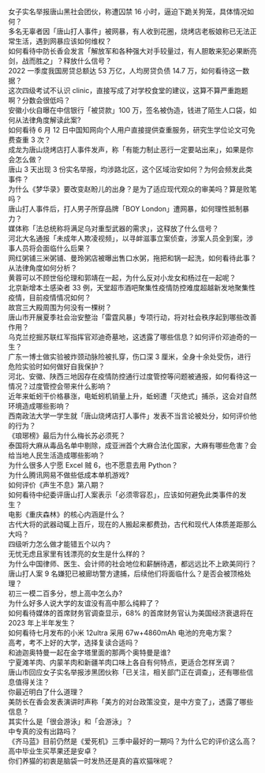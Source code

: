 女子实名举报唐山黑社会团伙，称遭囚禁 16 小时，逼迫下跪关狗笼，具体情况如何？  
多名无辜者因「唐山打人事件」被网暴，有人收到花圈，烧烤店老板娘称已无法正常生活，遇到网暴应该如何维权？  
如何看待中防长香会发言「解放军和各种强大对手较量过，有人胆敢来犯必果断亮剑，战而胜之」？释放什么信号？  
2022 一季度我国房贷总额达 53 万亿，人均房贷负债 14.7 万，如何看待这一数据？  
这次四级考试不认识 clinic，直接写成了对学校食堂的建议，这算不算严重跑题啊？分数会很低吗？  
安徽小伙自曝在中信银行「被贷款」100 万，签名被伪造，钱进了陌生人口袋，如何从法律角度解读此案?  
如何看待 6 月 12 日中国知网向个人用户直接提供查重服务，研究生学位论文可免费查重 3 次？  
成龙为唐山烧烤店打人事件发声，称「有能力制止恶行一定要站出来」，如果是你会怎么做？  
唐山 3 天出现 3 份实名举报，均涉路北区，这个区域治安如何？为何会频发此类事件？  
为什么《梦华录》要改变赵盼儿的出身？是为了适应现代观众的审美吗？算是败笔吗？  
唐山打人事件后，打人男子所穿品牌「BOY London」遭网暴，如何理性抵制暴力？  
媒体称「法总统称将满足乌对重型武器的需求」，这释放了什么信号？  
河北大名通报「未成年人欺凌视频」，以寻衅滋事立案侦查，涉案人员全到案，涉事人员将会面临什么后果？  
网红粥铺三米粥铺、曼玲粥店被曝出售口水粥，拖把和锅一起洗，如何看待此事？从法律角度如何分析？  
黄蓉可以不顾世俗伦理和郭靖在一起，为什么反对小龙女和杨过在一起呢？  
北京新增本土感染者 33 例，天堂超市酒吧聚集性疫情防控难度超越新发地聚集性疫情，目前疫情情况如何？  
故宫三大殿周围为何没有一棵树？  
唐山市开展夏季社会治安整治「雷霆风暴」专项行动，将对社会秩序起到哪些改善作用？  
乌克兰挖掘苏联红军指挥官邓迪奇墓地，这透露了哪些信息？如何评价邓迪奇的一生？  
广东一博士做实验被炸颈动脉险被扎穿，伤口深 3 厘米，全身十余处受伤，进行危险实验时如何做好自我保护？  
河北、安徽、陕西三地因存在疫情防控通行过度管控等问题被通报，如何看待这一情况？过度管控会带来什么影响？  
近年来蚯蚓干价格暴涨，电蚯蚓机销量上升，蚯蚓遭「灭绝式」捕杀，这会对自然环境造成哪些影响？  
西南政法大学一学生就「唐山烧烤店打人事件」发表不当言论被处分，如何评价他的行为？  
《琅琊榜》最后为什么梅长苏必须死？  
泰国将大麻从毒品名单中剔除，成亚洲首个大麻合法化国家，大麻有哪些危害？会给当地人民生活造成哪些影响？  
为什么很多人宁愿 Excel 贼 6，也不愿意去用 Python？  
为什么腾讯网易不做些低成本单机游戏?  
如何评价《声生不息》第八期？  
如何看待中纪委评唐山打人案表示「必须零容忍」，应该如何避免此类事件的发生？  
电影《重庆森林》的核心内涵是什么？  
古代大将的武器动辄上百斤，现在的人搬起来都费劲，古代和现代人体质差距那么大吗？  
四级听力怎么做才能错五个以内？  
无忧无虑且家里有钱漂亮的女生是什么样的？  
为什么中国律师、医生、会计师的社会地位和薪酬待遇，都远远比不上欧美同行？  
唐山打人案 9 名嫌犯已被廊坊警方逮捕，后续他们将面临什么？是否会被顶格处理？  
初三一模二百多分，想上高中怎么办?  
为什么好多人说大学的友谊没有高中那么纯粹了？  
如何看待媒体的首席财务官调查显示，68% 的首席财务官认为美国经济衰退将在 2023 年上半年发生？  
如何看待七月发布的小米 12ultra 采用 67w+4860mAh 电池的充电方案？  
高考，考不上好的大学，选择复读合适吗？  
和迪迦奥特曼一起在金字塔里面的那两个奥特曼是谁?  
宁夏滩羊肉、内蒙羊肉和新疆羊肉口味上各自有何特点，更适合怎样烹调？  
唐山市回应女子实名举报涉黑团伙称「已关注，相关部门正在调查」，还有哪些信息值得关注？  
你最近明白了什么道理？  
美防长在香会发表演讲时声称「美方的对台政策没变，是中方变了」，透露了哪些信息？  
其实什么是「很会游泳」和「会游泳」？  
中专真的没有出路吗？  
《齐马蓝》目前仍然是《爱死机》三季中最好的一期吗？为什么它的评价这么高？  
高中毕业生买苹果还是安卓？  
你们养猫的初衷是脑袋一时发热还是真的喜欢猫咪呢？  
